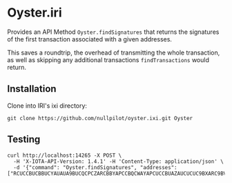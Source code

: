 # Oyster.iri

Provides an API Method `Oyster.findSignatures` that returns the signatures of the first transaction associated with a given addresses.

This saves a roundtrip, the overhead of transmitting the whole transaction, as well as skipping any additional transactions `findTransactions` would return.

## Installation

Clone into IRI's ixi directory:

    git clone https://github.com/nullpilot/oyster.ixi.git Oyster

## Testing

    curl http://localhost:14265 -X POST \
      -H 'X-IOTA-API-Version: 1.4.1' -H 'Content-Type: application/json' \
      -d '{"command": "Oyster.findSignatures", "addresses": ["RCUCCBUCBBUCYAUAUA9BUCQCPCZARCBBYAPCCBQCWAYAPCUCCBUAZAUCUCUC9BXARC9BVAABTCUASCQCB"]}'

